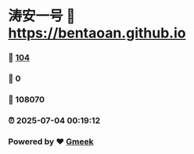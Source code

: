 # 涛安一号 :link: https://bentaoan.github.io 
### :page_facing_up: [104](https://bentaoan.github.io/tag.html) 
### :speech_balloon: 0 
### :hibiscus: 108070 
### :alarm_clock: 2025-07-04 00:19:12 
### Powered by :heart: [Gmeek](https://github.com/Meekdai/Gmeek)
